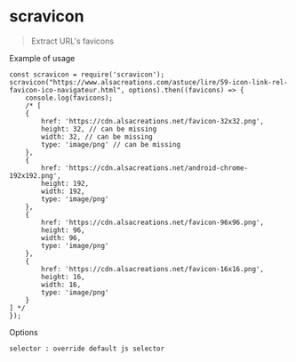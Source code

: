 

# scravicon

> Extract URL's favicons

Example of usage

    const scravicon = require('scravicon');
    scravicon("https://www.alsacreations.com/astuce/lire/59-icon-link-rel-favicon-ico-navigateur.html", options).then((favicons) => {
        console.log(favicons);
        /* [
		{
			href: 'https://cdn.alsacreations.net/favicon-32x32.png',
			height: 32, // can be missing
			width: 32, // can be missing
			type: 'image/png' // can be missing
		},
		{
			href: 'https://cdn.alsacreations.net/android-chrome-192x192.png',
			height: 192,
			width: 192,
			type: 'image/png'
		},
		{
			href: 'https://cdn.alsacreations.net/favicon-96x96.png',
			height: 96,
			width: 96,
			type: 'image/png'
		},
		{
			href: 'https://cdn.alsacreations.net/favicon-16x16.png',
			height: 16,
			width: 16,
			type: 'image/png'
		}
	] */
    });


Options

    selector : override default js selector

